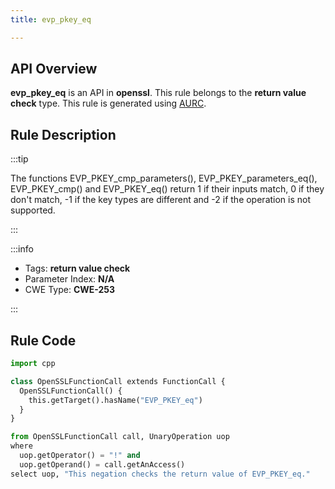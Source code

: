 ```yaml
---
title: evp_pkey_eq

---
```



## API Overview
**evp_pkey_eq** is an API in **openssl**. This rule belongs to the **return value check** type. This rule is generated using [AURC](../../tools/AURC).
## Rule Description

:::tip

The functions EVP_PKEY_cmp_parameters(), EVP_PKEY_parameters_eq(),  EVP_PKEY_cmp() and EVP_PKEY_eq() return 1 if their inputs match, 0 if they don't match, -1 if the key types are different and -2 if the operation is not supported.

:::

:::info

- Tags: **return value check**
- Parameter Index: **N/A**
- CWE Type: **CWE-253**

:::

## Rule Code
```python
import cpp

class OpenSSLFunctionCall extends FunctionCall {
  OpenSSLFunctionCall() {
    this.getTarget().hasName("EVP_PKEY_eq")
  }
}

from OpenSSLFunctionCall call, UnaryOperation uop
where
  uop.getOperator() = "!" and
  uop.getOperand() = call.getAnAccess()
select uop, "This negation checks the return value of EVP_PKEY_eq."
```